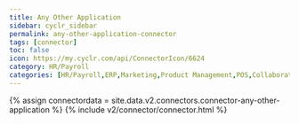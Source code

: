 ```yaml
---
title: Any Other Application
sidebar: cyclr_sidebar
permalink: any-other-application-connector
tags: [connector]
toc: false
icon: https://my.cyclr.com/api/ConnectorIcon/6624
category: HR/Payroll
categories: [HR/Payroll,ERP,Marketing,Product Management,POS,Collaboration,Dashboarding,Accounting,Analytics,Billing/Payment,Blogs,Chat,CRMs,Customer Experience,Databases,Data Tools,Developer Tools,Ecommerce,Email Marketing,Forms,Project Management,Sales,SMS,Social Media,Support,Surveys,Calendars,DevOps]
---
```

{% assign connectordata = site.data.v2.connectors.connector-any-other-application %}
{% include v2/connector/connector.html %}	